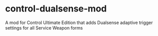 # control-dualsense-mod
A mod for Control Ultimate Edition that adds Dualsense adaptive trigger settings for all Service Weapon forms
